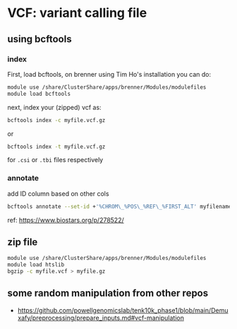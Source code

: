 # VCF: variant calling file

## using bcftools

### index

First, load bcftools, on brenner using Tim Ho's installation you can do:

```bash
module use /share/ClusterShare/apps/brenner/Modules/modulefiles
module load bcftools
```

next, index your (zipped) vcf as:

```bash
bcftools index -c myfile.vcf.gz
```

or

```bash
bcftools index -t myfile.vcf.gz
```

for ```.csi``` or ```.tbi``` files respectively

### annotate

add ID column based on other cols

```bash
bcftools annotate --set-id +'%CHROM\_%POS\_%REF\_%FIRST_ALT' myfilename.vcf > new.vcf
```

ref: https://www.biostars.org/p/278522/

## zip file

```bash
module use /share/ClusterShare/apps/brenner/Modules/modulefiles
module load htslib
bgzip -c myfile.vcf > myfile.gz
```


## some random manipulation from other repos

* https://github.com/powellgenomicslab/tenk10k_phase1/blob/main/Demuxafy/preprocessing/prepare_inputs.md#vcf-manipulation


